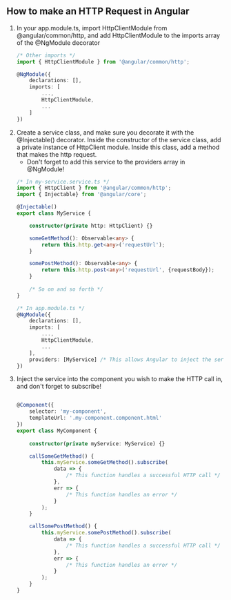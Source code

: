 ## How to make an HTTP Request in Angular
1. In your app.module.ts, import HttpClientModule from @angular/common/http, and add HttpClientModule to the imports array of the @NgModule decorator
    ```typescript
    /* Other imports */
    import { HttpClientModule } from '@angular/common/http';

    @NgModule({
        declarations: [],
        imports: [
            ...,
            HttpClientModule,
            ...
        ]
    })
    ```
2. Create a service class, and make sure you decorate it with the @Injectable() decorator. Inside the constructor of the service class, add a private instance of HttpClient module. Inside this class, add a method that makes the http request. 
    * Don't forget to add this service to the providers array in @NgModule!
    ```typescript
    /* In my-service.service.ts */
    import { HttpClient } from '@angular/common/http';
    import { Injectable} from '@angular/core';

    @Injectable()
    export class MyService {

        constructor(private http: HttpClient) {}

        someGetMethod(): Observable<any> {
            return this.http.get<any>('requestUrl');
        }

        somePostMethod(): Observable<any> {
            return this.http.post<any>('requestUrl', {requestBody});
        }
        
        /* So on and so forth */
    }
    ```
    ```typescript
    /* In app.module.ts */
    @NgModule({
        declarations: [],
        imports: [
            ...,
            HttpClientModule,
            ...
        ],
        providers: [MyService] /* This allows Angular to inject the service into any component */
    })
    ```
3. Inject the service into the component you wish to make the HTTP call in, and don't forget to subscribe!
    ```typescript

    @Component({
        selector: 'my-component',
        templateUrl: '.my-component.component.html'
    })
    export class MyComponent {
        
        constructor(private myService: MyService) {}

        callSomeGetMethod() {
            this.myService.someGetMethod().subscribe(
                data => {
                    /* This function handles a successful HTTP call */
                },
                err => {
                    /* This function handles an error */
                }
            );
        }

        callSomePostMethod() {
            this.myService.somePostMethod().subscribe(
                data => {
                    /* This function handles a successful HTTP call */
                },
                err => {
                    /* This function handles an error */
                }
            );
        }
    }
    ```